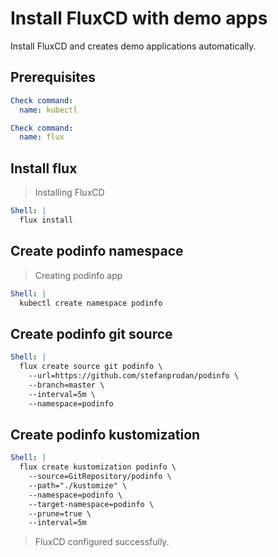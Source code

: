 # Install FluxCD with demo apps

Install FluxCD and creates demo applications automatically.

## Prerequisites

```yaml instacli
Check command:
  name: kubectl
```

```yaml instacli
Check command:
  name: flux
```

## Install flux

> Installing FluxCD

```yaml instacli
Shell: |
  flux install
```

## Create podinfo namespace

> Creating podinfo app

```yaml instacli
Shell: |
  kubectl create namespace podinfo
```

## Create podinfo git source

```yaml instacli
Shell: |
  flux create source git podinfo \
    --url=https://github.com/stefanprodan/podinfo \
    --branch=master \
    --interval=5m \
    --namespace=podinfo
```

## Create podinfo kustomization

```yaml instacli
Shell: |
  flux create kustomization podinfo \
    --source=GitRepository/podinfo \
    --path="./kustomize" \
    --namespace=podinfo \
    --target-namespace=podinfo \
    --prune=true \
    --interval=5m
```

> FluxCD configured successfully.